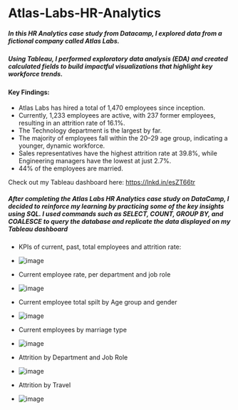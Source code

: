 # Atlas-Labs-HR-Analytics

##### In this HR Analytics case study from Datacamp, I explored data from a fictional company called Atlas Labs. 
##### Using Tableau, I performed exploratory data analysis (EDA) and created calculated fields to build impactful visualizations that highlight key workforce trends.

#### Key Findings:
* Atlas Labs has hired a total of 1,470 employees since inception.
* Currently, 1,233 employees are active, with 237 former employees, resulting in an attrition rate of 16.1%.
* The Technology department is the largest by far.
* The majority of employees fall within the 20–29 age group, indicating a younger, dynamic workforce.
* Sales representatives have the highest attrition rate at 39.8%, while Engineering managers have the lowest at just 2.7%.
* 44% of the employees are married.

Check out my Tableau dashboard here: https://lnkd.in/esZT66tr

##### After completing the Atlas Labs HR Analytics case study on DataCamp, I decided to reinforce my learning by practicing some of the key insights using SQL. I used commands such as SELECT, COUNT, GROUP BY, and COALESCE to query the database and replicate the data displayed on my Tableau dashboard

- KPIs of current, past, total employees and attrition rate:
- ![image](https://github.com/user-attachments/assets/0cdf7db9-27f6-437a-af25-5772b8b92a34)

- Current employee rate, per department and job role
- ![image](https://github.com/user-attachments/assets/ab09cc78-8ad1-4c0f-9b95-a84cb9b83307)

- Current employee total spilt by Age group and gender
- ![image](https://github.com/user-attachments/assets/b1b0c7db-d541-4880-9548-076d8f2a7c87)

- Current employees by marriage type
- ![image](https://github.com/user-attachments/assets/cda69d3a-e01b-411d-bb9e-8d0afd1e9021)

- Attrition by Department and Job Role
- ![image](https://github.com/user-attachments/assets/8bda5b07-4cbb-42bb-9089-e7edec1127f5)

- Attrition by Travel
- ![image](https://github.com/user-attachments/assets/04f89d1a-649f-43d9-b363-539d85129607)

  





